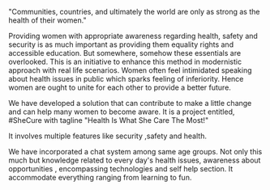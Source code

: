"Communities, countries, and ultimately the world are only as strong as the health of their women."

Providing women with appropriate awareness regarding health, safety and security is as much important as providing them equality rights and accessible education.
But somewhere, somehow these essentials are overlooked.
This is an initiative to enhance this method in modernistic approach with real life scenarios.
Women often feel intimidated speaking about health issues in public
which sparks feeling of inferiority. Hence women are ought to unite for each other to provide a better future. 


We have developed a solution that can contribute to make a little change and can help many women to become aware.
It is a project entitled,  #SheCure   with tagline "Health Is What She Care The Most!"

It involves multiple features like security ,safety and health.

We have incorporated a chat system among same age groups.
Not only this much but knowledge related to  every day's health issues,  awareness about opportunities , encompassing technologies and self help section.
It accommodate everything ranging from learning to fun.













